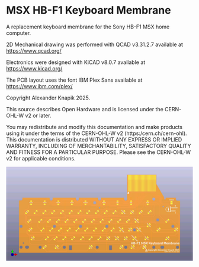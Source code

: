 # MSX HB-F1 Keyboard Membrane

A replacement keyboard membrane for the Sony HB-F1 MSX home computer.

2D Mechanical drawing was performed with QCAD v3.31.2.7 available at https://www.qcad.org/

Electronics were designed with KiCAD v8.0.7 available at https://www.kicad.org/

The PCB layout uses the font IBM Plex Sans available at https://www.ibm.com/plex/

Copyright Alexander Knapik 2025.

This source describes Open Hardware and is licensed under the CERN-OHL-W v2 or later.

You may redistribute and modify this documentation and make products
using it under the terms of the CERN-OHL-W v2 (https:/cern.ch/cern-ohl).
This documentation is distributed WITHOUT ANY EXPRESS OR IMPLIED
WARRANTY, INCLUDING OF MERCHANTABILITY, SATISFACTORY QUALITY
AND FITNESS FOR A PARTICULAR PURPOSE. Please see the CERN-OHL-W v2
for applicable conditions.

![PCB Render](doc/pcb-render.jpg)
